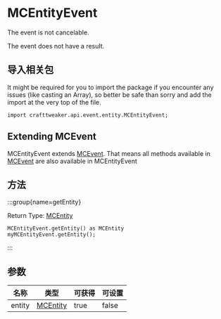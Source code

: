 # MCEntityEvent

The event is not cancelable.

The event does not have a result.

## 导入相关包

It might be required for you to import the package if you encounter any issues (like casting an Array), so better be safe than sorry and add the import at the very top of the file.
```zenscript
import crafttweaker.api.event.entity.MCEntityEvent;
```


## Extending MCEvent

MCEntityEvent extends [MCEvent](/vanilla/api/event/MCEvent). That means all methods available in [MCEvent](/vanilla/api/event/MCEvent) are also available in MCEntityEvent

## 方法

:::group{name=getEntity}

Return Type: [MCEntity](/vanilla/api/entity/MCEntity)

```zenscript
MCEntityEvent.getEntity() as MCEntity
myMCEntityEvent.getEntity();
```

:::


## 参数

| 名称     | 类型                                       | 可获得  | 可设置   |
| ------ | ---------------------------------------- | ---- | ----- |
| entity | [MCEntity](/vanilla/api/entity/MCEntity) | true | false |

